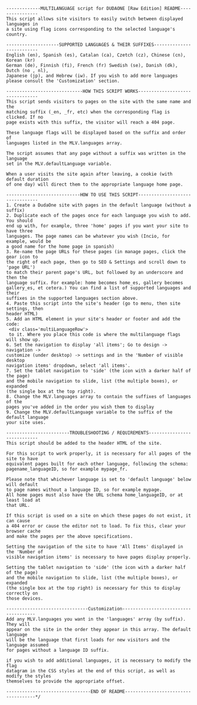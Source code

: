     -------------MULTILANGUAGE script for DUDAONE [Raw Edition] README----------------
    This script allows site visitors to easily switch between displayed languages in 
    a site using flag icons corresponding to the selected language's country.

    --------------------SUPPORTED LANGUAGES & THEIR SUFFIXES--------------------------
    English (en), Spanish (es), Catalan (ca), Czetch (cz), Chinese (cn), Korean (kr)
    German (de), Finnish (fi), French (fr) Swedish (se), Danish (dk), Dutch (no , nl), 
    Japanese (jp), and Hebrew (iw). If you wish to add more languages
    please consult the 'Customization' section.

    -----------------------------HOW THIS SCRIPT WORKS--------------------------------
    This script sends visitors to pages on the site with the same name and the 
    matching suffix (_en, _fr, etc) when the corresponding flag is clicked. If no 
    page exists with this suffix, the visitor will reach a 404 page. 

    These language flags will be displayed based on the suffix and order of 
    languages listed in the MLV.languages array.

    The script assumes that any page without a suffix was written in the language 
    set in the MLV.defaultLanguage variable.

    When a user visits the site again after leaving, a cookie (with default duration
    of one day) will direct them to the appropriate language home page.

    ----------------------------HOW TO USE THIS SCRIPT--------------------------------
    1. Create a DudaOne site with pages in the default language (without a suffix)
    2. Duplicate each of the pages once for each language you wish to add. You should
    end up with, for example, three 'home' pages if you want your site to have three
    languages. The page names can be whatever you wish (Incio, for example, would be
    a good name for the home page in spanish)
    3. Re-name the page URLs for these pages (in manage pages, click the gear icon to
    the right of each page, then go to SEO & Settings and scroll down to 'page URL') 
    to match their parent page's URL, but followed by an underscore and then the
    language suffix. For example: home becomes home_es, gallery becomes 
    gallery_es, et cetera.) You can find a list of supported languages and their 
    suffixes in the supported languages section above.
    4. Paste this script into the site's header (go to menu, then site settings, then
    header HTML)
    5. Add an HTML element in your site's header or footer and add the code:
     <div class='multiLanguageRow'> 
     to it. Where you place this code is where the multilanguage flags will show up.
    6. Set the navigation to display 'all items'; Go to design -> navigation -> 
    customize (under desktop) -> settings and in the 'Number of visible desktop 
    navigation items' dropdown, select 'all items'.
    7. Set the tablet navigation to 'side' (the icon with a darker half of the page)
    and the mobile navigation to slide, list (the multiple boxes), or expanded 
    (the single box at the top right).
    8. Change the MLV.languages array to contain the suffixes of languages of the 
    pages you've added in the order you wish them to display
    9. Change the MLV.defaultLanguage variable to the suffix of the default language
    your site uses.
    
    ------------------------TROUBLESHOOTING / REQUIREMENTS----------------------------
    This script should be added to the header HTML of the site.
    
    For this script to work properly, it is necessary for all pages of the site to have
    equivalent pages built for each other language, following the schema: 
    pagename_languageID, so for example mypage_fr.
    
    Please note that whichever language is set to 'default language' below will default
    to page names without a language ID, so for example mypage.
    All home pages must also have the URL schema home_languageID, or at least load at 
    that URL.

    If this script is used on a site on which these pages do not exist, it can cause
    a 404 error or cause the editor not to load. To fix this, clear your browser cache
    and make the pages per the above specifications.

    Setting the navigation of the site to have 'All Items' displayed in the 'Number of 
    visible navigation items' is necessary to have pages display properly.

    Setting the tablet navigation to 'side' (the icon with a darker half of the page)
    and the mobile navigation to slide, list (the multiple boxes), or expanded 
    (the single box at the top right) is necessary for this to display correctly on
    those devices.

    -------------------------------Customization-------------------------------------
    Add any MLV.languages you want in the 'languages' array (by suffix). They will 
    appear on the site in the order they appear in this array. The default language 
    will be the language that first loads for new visitors and the language assumed 
    for pages without a language ID suffix.
    
    if you wish to add additional languages, it is necessary to modify the flag 
    datagram in the CSS styles at the end of this script, as well as modify the styles
    themselves to provide the appropriate offset. 

    --------------------------------END OF README------------------------------------*/
